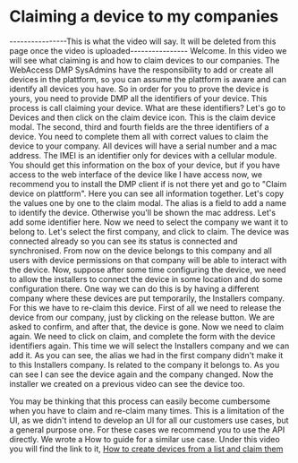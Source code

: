 # Claiming a device to my companies

----------------This is what the video will say. It will be deleted from this page once the video is uploaded----------------
Welcome. In this video we will see what claiming is and how to claim devices to our companies.
The WebAccess DMP SysAdmins have the responsibility to add or create all devices in the plattform, so you can assume the plattform is aware and can identify all devices you have. So in order for you to prove the device is yours, you need to provide DMP all the identifiers of your device. This process is call claiming your device.
What are these identifiers? Let's go to Devices and then click on the claim device icon. This is the claim device modal. The second, third and fourth fields are the three identifiers of a device. You need to complete them all with correct values to claim the device to your company. All devices will have a serial number and a mac address. The IMEI is an identifier only for devices with a cellular module. You should get this information on the box of your device, but if you have access to the web interface of the device like I have access now, we recommend you to install the DMP client if is not there yet and go to "Claim device on plattform". Here you can see all information together. Let's copy the values one by one to the claim modal. The alias is a field to add a name to identify the device. Otherwise you'll be shown the mac address. Let's add some identifier here. Now we need to select the company we want it to belong to. Let's select the first company, and click to claim. The device was connected already so you can see its status is connected and synchronised. From now on the device belongs to this company and all users with device permissions on that company will be able to interact with the device.
Now, suppose after some time configuring the device, we need to allow the installers to connect the device in some location and do some configuration there. One way we can do this is by having a different company where these devices are put temporarily, the Installers company. For this we have to re-claim this device.
First of all we need to release the device from our company, just by clicking on the release button. We are asked to confirm, and after that, the device is gone.
Now we need to claim again. We need to click on claim, and complete the form with the device identifiers again. This time we will select the Installers company and we can add it. As you can see, the alias we had in the first company didn't make it to this Installers company. Is related to the company it belongs to. As you can see I can see the device again and the company changed. Now the installer we created on a previous video can see the device too.

You may be thinking that this process can easily become cumbersome when you have to claim and re-claim many times. This is a limitation of the UI, as we didn't intend to develop an UI for all our customers use cases, but a general purpose one. For these cases we recommend you to use the API directly. We wrote a How to guide for a similar use case. Under this video you will find the link to it, [How to create devices from a list and claim them](/how-tos/create-and-claim-devices.md)